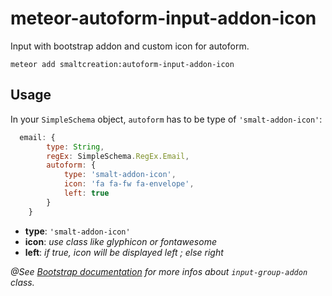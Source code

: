 # meteor-autoform-input-addon-icon
Input with bootstrap addon and custom icon for autoform.
``` console
meteor add smaltcreation:autoform-input-addon-icon
```

## Usage
In your `SimpleSchema` object, `autoform` has to be type of `'smalt-addon-icon'`:
``` javascript
  email: {
        type: String,
        regEx: SimpleSchema.RegEx.Email,
        autoform: {
            type: 'smalt-addon-icon',
            icon: 'fa fa-fw fa-envelope',
            left: true
        }
    }
```
* **type**: `'smalt-addon-icon'`
* **icon**: *use class like glyphicon or fontawesome*
* **left**: *if true, icon will be displayed left ; else right*

*@See [Bootstrap documentation](http://getbootstrap.com/components/#input-groups) for more infos about `input-group-addon` class.*
